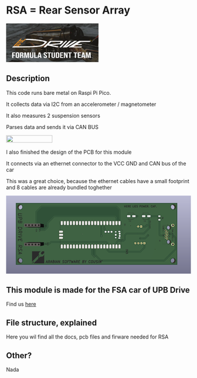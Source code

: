 # RSA = Rear Sensor Array
<img src="drive.png" width="50%" height="50%">

## Description
This code runs bare metal on Raspi Pi Pico.
<p>It collects data via I2C from an accelerometer / magnetometer</p>
<p>It also measures 2 suspension sensors</p>
<p>Parses data and sends it via CAN BUS</p>
<img src="https://external-content.duckduckgo.com/iu/?u=https%3A%2F%2Fwww.raspberry-pi-geek.de%2Fwp-content%2Fuploads%2F2021%2F06%2FAA_pico-board-white-angle-1_rpi-foundation-768x549.jpg&f=1&nofb=1&ipt=bfd916fa013d9f51f786a68b50ef7c415aa09b8f6b572f866fa8bb1f5e134c21&ipo=images" width="50%" height="50%">

<p>I also finished the design of the PCB for this module</p>
<p>It connects via an ethernet connector to the VCC GND and CAN bus of the car</p>
<p>This was a great choice, because the ethernet cables have a small footprint and 8 cables are already bundled toghether</p>
<img src="pcb_img.png">

## This module is made for the FSA car of UPB Drive
Find us <a href="https://www.upbdrive.com/">here</a>

## File structure, explained
Here you wil find all the docs, pcb files and firware needed for RSA

## Other?
Nada



